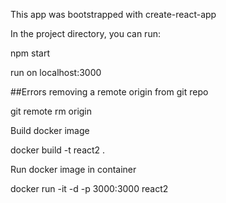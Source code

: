 This app was bootstrapped with create-react-app

In the project directory, you can run:

npm start

run on localhost:3000


##Errors
removing a remote origin from git repo

git remote rm origin

Build docker image

docker build -t react2 . 

Run docker image in container

docker run -it -d -p 3000:3000 react2